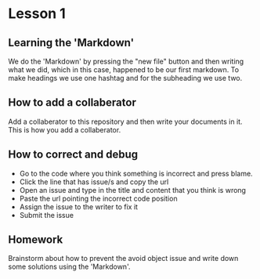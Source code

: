 # Lesson 1


## Learning the 'Markdown'

We do the 'Markdown' by pressing the "new file" button and then writing what we did, which in this case, happened to be our first markdown. To make headings
we use one hashtag and for the subheading we use two.

## How to add a collaberator

Add a collaberator to this repository and then write your documents in it. This is how you add a collaberator.

## How to correct and debug
* Go to the code where you think something is incorrect and press blame.
* Click the line that has issue/s and copy the url
* Open an issue and type in the title and content that you think is wrong
* Paste the url pointing the incorrect code position
* Assign the issue to the writer to fix it
* Submit the issue

## Homework

Brainstorm about how to prevent the avoid object issue and write down some solutions using the 'Markdown'.
